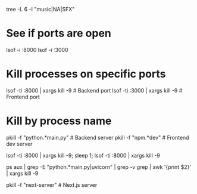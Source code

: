 tree -L 6 -I "music|NA|SFX"




# See if ports are open
lsof -i :8000
lsof -i :3000

# Kill processes on specific ports
lsof -ti :8000 | xargs kill -9    # Backend port
lsof -ti :3000 | xargs kill -9    # Frontend port

# Kill by process name
pkill -f "python.*main.py"        # Backend server
pkill -f "npm.*dev"               # Frontend dev server



lsof -ti :8000 | xargs kill -9; sleep 1; lsof -ti :8000 | xargs kill -9


ps aux | grep -E "python.*main.py|uvicorn" | grep -v grep | awk '{print $2}' | xargs kill -9











pkill -f "next-server"            # Next.js server